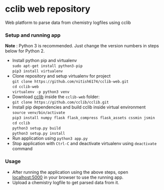 # cclib web repository

Web platform to parse data from chemistry logfiles using cclib

### Setup and running app

**Note** : Python 3 is recommended. Just change the version numbers in steps below for Python 2.

* Install python pip and virtualenv  
  ```sudo apt-get install python3-pip```  
  ```pip3 install virtualenv```  
* Clone repository and setup virtualenv for project  
  ```git clone https://github.com/nitish6174/cclib-web.git```  
  ```cd cclib-web```  
  ```virtualenv -p python3 venv```  
* Download [cclib](https://github.com/cclib/cclib) inside the ```cclib-web``` folder:  
  ```git clone https://github.com/cclib/cclib.git```
* Install pip dependencies and build cclib inside virtual environment  
  ```source venv/bin/activate```  
  ```pip3 install numpy flask flask_compress flask_assets cssmin jsmin```  
  ```cd cclib```  
  ```python3 setup.py build```  
  ```python3 setup.py install```  
* Run application using ```python3 app.py```
* Stop application with ```Ctrl-C``` and deactivate virtualenv using ```deactivate``` command

### Usage

* After running the application using the above steps, open [localhost:5000](http://localhost:5000) in your browser to use the running app.
* Upload a chemistry logfile to get parsed data from it.
